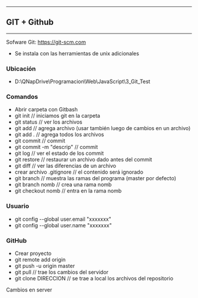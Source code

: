 --------------
## GIT + Github
--------------
Sofware Git: https://git-scm.com

 - Se instala con las herramientas de unix adicionales

### Ubicación
- D:\QNapDrive\Programacion\Web\JavaScript\3_Git_Test

### Comandos
- Abrir carpeta con Gitbash
- git init // iniciamos git en la carpeta
- git status // ver los archivos
- git add // agrega archivo (usar también luego de cambios en un archivo)
- git add . // agrega todos los archivos
- git commit // commit
- git commit -m "descrip" // commit
- git log // ver el estado de los commit
- git restore // restaurar un archivo dado antes del commit
- git diff // ver las diferencias de un archivo
- crear archivo .gitignore // el contenido será ignorado
- git branch // muestra las ramas del programa (master por defecto)
- git branch nomb // crea una rama nomb
- git checkout nomb // entra en la rama nomb

### Usuario
- git config --global user.email "xxxxxxx"
- git config --global user.name "xxxxxxx"

### GitHub
- Crear proyecto
- git remote add origin
- git push -u origin master
- git pull // trae los cambios del servidor
- git clone DIRECCION // se trae a local los archivos del repositorio

Cambios en server
